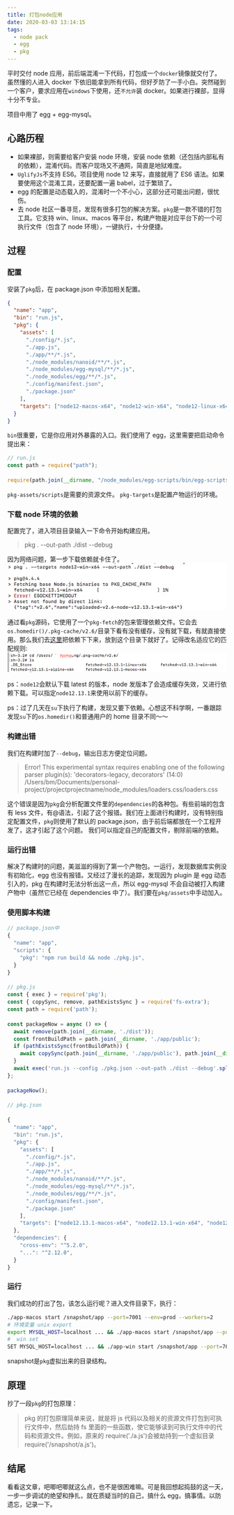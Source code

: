 ```yaml
---
title: 打包node应用
date: 2020-03-03 13:14:15
tags:
  - node pack
  - egg
  - pkg
---
```


平时交付 node 应用，前后端混淆一下代码，打包成一个`docker`镜像就交付了。虽然懂的人进入 docker 下依旧能拿到所有代码，但好歹防了一手小白。突然碰到一个客户，要求应用在`windows`下使用，还`不允许`装 docker。如果进行裸部，显得十分不专业。

<!--more-->

项目中用了 egg + egg-mysql。

## 心路历程

- 如果裸部，则需要给客户安装 node 环境，安装 node 依赖（还包括内部私有的依赖），混淆代码。而客户现场又不通网，简直是地狱难度。
- `UglifyJs`不支持 ES6。项目使用 node 12 来写，直接就用了 ES6 语法。如果要使用这个混淆工具，还要配置一遍 babel，过于繁琐了。
- egg 的配置是动态载入的，混淆时一个不小心，这部分还可能出问题，很忧伤。
- 去 node 社区一番寻觅，发现有很多打包的解决方案。`pkg`是一款不错的打包工具。它支持 win、linux、macos 等平台，构建产物是对应平台下的一个可执行文件（包含了 node 环境），一键执行，十分便捷。

## 过程

### 配置

安装了`pkg`后，在 package.json 中添加相关配置。

```json
{
  "name": "app",
  "bin": "run.js",
  "pkg": {
    "assets": [
      "./config/*.js",
      "./app.js",
      "./app/**/*.js",
      "./node_modules/nanoid/**/*.js",
      "./node_modules/egg-mysql/**/*.js",
      "./node_modules/egg/**/*.js",
      "./config/manifest.json",
      "./package.json"
    ],
    "targets": ["node12-macos-x64", "node12-win-x64", "node12-linux-x64"]
  }
}
```

`bin`很重要，它是你应用对外暴露的入口。我们使用了 egg，这里需要把启动命令提出来：

```js
// run.js
const path = require("path");

require(path.join(__dirname, "/node_modules/egg-scripts/bin/egg-scripts.js"));
```

`pkg-assets/scripts`是需要的资源文件。
`pkg-targets`是配置产物运行的环境。

### 下载 node 环境的依赖

配置完了，进入项目目录输入一下命令开始构建应用。

> pkg . --out-path ./dist --debug

因为网络问题，第一步下载依赖就卡住了。
![](/post-images/pkg-1.png)

通过看`pkg`源码，它使用了一个`pkg-fetch`的包来管理依赖文件。它会去`os.homedir()/.pkg-cache/v2.6/`目录下看有没有缓存，没有就下载，有就直接使用。那么我们去[这里](https://github.com/zeit/pkg-fetch/releases)把依赖下下来，放到这个目录下就好了。记得改名适应它的匹配规则:
![](/post-images/pkg-2.png)

ps：`node12`会默认下载 latest 的版本，node 发版本了会造成缓存失效，又进行依赖下载。可以指定`node12.13.1`来使用以前下的缓存。

ps：过了几天在`su`下执行了构建，发现又要下依赖。心想这不科学啊，一番跟踪发现`su`下的`os.homedir()`和普通用户的 home 目录不同～～

### 构建出错

我们在构建时加了`--debug`，输出日志方便定位问题。

> Error! This experimental syntax requires enabling one of the following parser plugin(s): 'decorators-legacy, decorators' (14:0)
> /Users/bm/Documents/personal-project/projectprojectname/node_modules/loaders.css/loaders.css

这个错误是因为`pkg`会分析配置文件里的`dependencies`的各种包。有些前端的包含有 less 文件，有@语法，引起了这个报错。我们在上面进行构建时，没有特别指定配置文件，`pkg`则使用了默认的 package.json，由于前后端都放在一个工程开发了，这才引起了这个问题。
我们可以指定自己的配置文件，剔除前端的依赖。

### 运行出错

解决了构建时的问题，美滋滋的得到了第一个产物包。一运行，发现数据库实例没有初始化，egg 也没有报错。又经过了漫长的追踪，发现因为 plugin 是 egg 动态引入的，pkg 在构建时无法分析出这一点，所以 egg-mysql 不会自动被打入构建产物中（虽然它已经在 dependencies 中了）。我们要在`pkg/assets`中手动加入。

### 使用脚本构建

```js
// package.json中
{
  "name": "app",
  "scripts": {
    "pkg": "npm run build && node ./pkg.js",
  }
}

// pkg.js
const { exec } = require('pkg');
const { copySync, remove, pathExistsSync } = require('fs-extra');
const path = require('path');

const packageNow = async () => {
  await remove(path.join(__dirname, './dist'));
  const frontBuildPath = path.join(__dirname, './app/public');
  if (pathExistsSync(frontBuildPath)) {
    await copySync(path.join(__dirname, './app/public'), path.join(__dirname, './dist/public'));
  }
  await exec('run.js --config ./pkg.json --out-path ./dist --debug'.split(' '));
};

packageNow();

// pkg.json

{
  "name": "app",
  "bin": "run.js",
  "pkg": {
    "assets": [
      "./config/*.js",
      "./app.js",
      "./app/**/*.js",
      "./node_modules/nanoid/**/*.js",
      "./node_modules/egg-mysql/**/*.js",
      "./node_modules/egg/**/*.js",
      "./config/manifest.json",
      "./package.json"
    ],
    "targets": ["node12.13.1-macos-x64", "node12.13.1-win-x64", "node12.13.1-linux-x64"]
  },
  "dependencies": {
    "cross-env": "^5.2.0",
    "...": "^2.12.0",
  }
}
```

### 运行

我们成功的打出了包，该怎么运行呢？进入文件目录下，执行：

```bash
./app-macos start /snapshot/app --port=7001 --env=prod --workers=2
# 环境变量 unix export
export MYSQL_HOST=localhost ... && ./app-macos start /snapshot/app --port=7001 --env=prod --workers=2
#  win set
SET MYSQL_HOST=localhost ... && ./app-win start /snapshot/app --port=7001 --env=prod --workers=2
```

snapshot是`pkg`虚拟出来的目录结构。

## 原理

抄了一段`pkg`的打包原理：

> pkg 的打包原理简单来说，就是将 js 代码以及相关的资源文件打包到可执行文件中，然后劫持 fs 里面的一些函数，使它能够读到可执行文件中的代码和资源文件。例如，原来的 require('./a.js')会被劫持到一个虚拟目录 require('/snapshot/a.js')。

## 结尾

看看这文章，吧唧吧唧就这么点，也不是很困难嘛。可是我回想起捣鼓的这一天，一步一步调试的绝望和挣扎，就在质疑当时的自己，搞什么 egg，搞事情。以防遗忘，记录一下。
